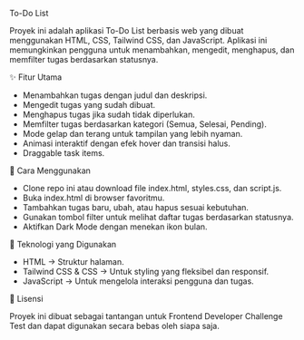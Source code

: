 To-Do List

Proyek ini adalah aplikasi To-Do List berbasis web yang dibuat menggunakan HTML, CSS, Tailwind CSS, dan JavaScript. Aplikasi ini memungkinkan pengguna untuk menambahkan, mengedit, menghapus, dan memfilter tugas berdasarkan statusnya.

✨ Fitur Utama
- Menambahkan tugas dengan judul dan deskripsi.
- Mengedit tugas yang sudah dibuat.
- Menghapus tugas jika sudah tidak diperlukan.
- Memfilter tugas berdasarkan kategori (Semua, Selesai, Pending).
- Mode gelap dan terang untuk tampilan yang lebih nyaman.
- Animasi interaktif dengan efek hover dan transisi halus.
- Draggable task items.

🚀 Cara Menggunakan
- Clone repo ini atau download file index.html, styles.css, dan script.js.
- Buka index.html di browser favoritmu.
- Tambahkan tugas baru, ubah, atau hapus sesuai kebutuhan.
- Gunakan tombol filter untuk melihat daftar tugas berdasarkan statusnya.
- Aktifkan Dark Mode dengan menekan ikon bulan.

🔧 Teknologi yang Digunakan
- HTML -> Struktur halaman.
- Tailwind CSS & CSS -> Untuk styling yang fleksibel dan responsif.
- JavaScript -> Untuk mengelola interaksi pengguna dan tugas.

📜 Lisensi

Proyek ini dibuat sebagai tantangan untuk Frontend Developer Challenge Test dan dapat digunakan secara bebas oleh siapa saja.
